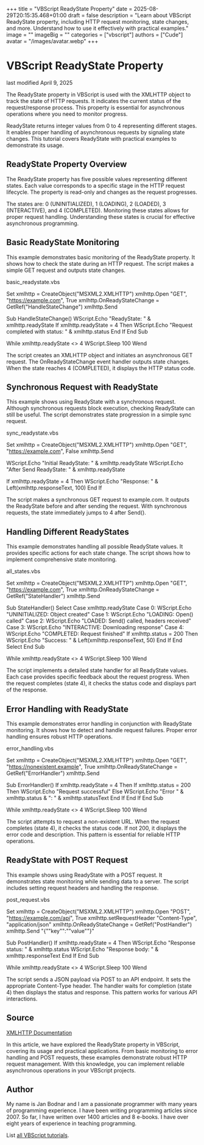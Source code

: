 +++
title = "VBScript ReadyState Property"
date = 2025-08-29T20:15:35.468+01:00
draft = false
description = "Learn about VBScript ReadyState property, including HTTP request monitoring, state changes, and more. Understand how to use it effectively with practical examples."
image = ""
imageBig = ""
categories = ["vbscript"]
authors = ["Cude"]
avatar = "/images/avatar.webp"
+++

# VBScript ReadyState Property

last modified April 9, 2025

The ReadyState property in VBScript is used with the
XMLHTTP object to track the state of HTTP requests. It indicates
the current status of the request/response process. This property is essential
for asynchronous operations where you need to monitor progress.

ReadyState returns integer values from 0 to 4 representing different
stages. It enables proper handling of asynchronous requests by signaling state
changes. This tutorial covers ReadyState with practical examples to
demonstrate its usage.

## ReadyState Property Overview

The ReadyState property has five possible values representing
different states. Each value corresponds to a specific stage in the HTTP request
lifecycle. The property is read-only and changes as the request progresses.

The states are: 0 (UNINITIALIZED), 1 (LOADING), 2 (LOADED), 3 (INTERACTIVE),
and 4 (COMPLETED). Monitoring these states allows for proper request handling.
Understanding these states is crucial for effective asynchronous programming.

## Basic ReadyState Monitoring

This example demonstrates basic monitoring of the ReadyState
property. It shows how to check the state during an HTTP request. The script
makes a simple GET request and outputs state changes.

basic_readystate.vbs
  

Set xmlhttp = CreateObject("MSXML2.XMLHTTP")
xmlhttp.Open "GET", "https://example.com", True
xmlhttp.OnReadyStateChange = GetRef("HandleStateChange")
xmlhttp.Send

Sub HandleStateChange()
    WScript.Echo "ReadyState: " &amp; xmlhttp.readyState
    If xmlhttp.readyState = 4 Then
        WScript.Echo "Request completed with status: " &amp; xmlhttp.status
    End If
End Sub

While xmlhttp.readyState &lt;&gt; 4
    WScript.Sleep 100
Wend

The script creates an XMLHTTP object and initiates an asynchronous GET request.
The OnReadyStateChange event handler outputs state changes. When
the state reaches 4 (COMPLETED), it displays the HTTP status code.

## Synchronous Request with ReadyState

This example shows using ReadyState with a synchronous request.
Although synchronous requests block execution, checking ReadyState
can still be useful. The script demonstrates state progression in a simple sync
request.

sync_readystate.vbs
  

Set xmlhttp = CreateObject("MSXML2.XMLHTTP")
xmlhttp.Open "GET", "https://example.com", False
xmlhttp.Send

WScript.Echo "Initial ReadyState: " &amp; xmlhttp.readyState
WScript.Echo "After Send ReadyState: " &amp; xmlhttp.readyState

If xmlhttp.readyState = 4 Then
    WScript.Echo "Response: " &amp; Left(xmlhttp.responseText, 100)
End If

The script makes a synchronous GET request to example.com. It outputs the
ReadyState before and after sending the request. With synchronous
requests, the state immediately jumps to 4 after Send().

## Handling Different ReadyStates

This example demonstrates handling all possible ReadyState values.
It provides specific actions for each state change. The script shows how to
implement comprehensive state monitoring.

all_states.vbs
  

Set xmlhttp = CreateObject("MSXML2.XMLHTTP")
xmlhttp.Open "GET", "https://example.com", True
xmlhttp.OnReadyStateChange = GetRef("StateHandler")
xmlhttp.Send

Sub StateHandler()
    Select Case xmlhttp.readyState
        Case 0: WScript.Echo "UNINITIALIZED: Object created"
        Case 1: WScript.Echo "LOADING: Open() called"
        Case 2: WScript.Echo "LOADED: Send() called, headers received"
        Case 3: WScript.Echo "INTERACTIVE: Downloading response"
        Case 4: 
            WScript.Echo "COMPLETED: Request finished"
            If xmlhttp.status = 200 Then
                WScript.Echo "Success: " &amp; Left(xmlhttp.responseText, 50)
            End If
    End Select
End Sub

While xmlhttp.readyState &lt;&gt; 4
    WScript.Sleep 100
Wend

The script implements a detailed state handler for all ReadyState
values. Each case provides specific feedback about the request progress. When the
request completes (state 4), it checks the status code and displays part of the
response.

## Error Handling with ReadyState

This example demonstrates error handling in conjunction with
ReadyState monitoring. It shows how to detect and handle request
failures. Proper error handling ensures robust HTTP operations.

error_handling.vbs
  

Set xmlhttp = CreateObject("MSXML2.XMLHTTP")
xmlhttp.Open "GET", "https://nonexistent.example", True
xmlhttp.OnReadyStateChange = GetRef("ErrorHandler")
xmlhttp.Send

Sub ErrorHandler()
    If xmlhttp.readyState = 4 Then
        If xmlhttp.status = 200 Then
            WScript.Echo "Request successful"
        Else
            WScript.Echo "Error " &amp; xmlhttp.status &amp; ": " &amp; xmlhttp.statusText
        End If
    End If
End Sub

While xmlhttp.readyState &lt;&gt; 4
    WScript.Sleep 100
Wend

The script attempts to request a non-existent URL. When the request completes
(state 4), it checks the status code. If not 200, it displays the error code and
description. This pattern is essential for reliable HTTP operations.

## ReadyState with POST Request

This example shows using ReadyState with a POST request. It
demonstrates state monitoring while sending data to a server. The script includes
setting request headers and handling the response.

post_request.vbs
  

Set xmlhttp = CreateObject("MSXML2.XMLHTTP")
xmlhttp.Open "POST", "https://example.com/api", True
xmlhttp.setRequestHeader "Content-Type", "application/json"
xmlhttp.OnReadyStateChange = GetRef("PostHandler")
xmlhttp.Send "{""key"":""value""}"

Sub PostHandler()
    If xmlhttp.readyState = 4 Then
        WScript.Echo "Response status: " &amp; xmlhttp.status
        WScript.Echo "Response body: " &amp; xmlhttp.responseText
    End If
End Sub

While xmlhttp.readyState &lt;&gt; 4
    WScript.Sleep 100
Wend

The script sends a JSON payload via POST to an API endpoint. It sets the
appropriate Content-Type header. The handler waits for completion (state 4) then
displays the status and response. This pattern works for various API interactions.

## Source

[XMLHTTP Documentation](https://learn.microsoft.com/en-us/previous-versions/windows/internet-explorer/ie-developer/scripting-articles/ms757849(v=vs.84))

In this article, we have explored the ReadyState property in
VBScript, covering its usage and practical applications. From basic monitoring
to error handling and POST requests, these examples demonstrate robust HTTP
request management. With this knowledge, you can implement reliable asynchronous
operations in your VBScript projects.

## Author

My name is Jan Bodnar and I am a passionate programmer with many years of
programming experience. I have been writing programming articles since 2007. So
far, I have written over 1400 articles and 8 e-books. I have over eight years of
experience in teaching programming.

List [all VBScript tutorials](/vbscript/).